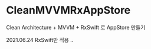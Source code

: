 # CleanMVVMRxAppStore
Clean Architecture + MVVM + RxSwift 로 AppStore 만들기

2021.06.24
RxSwift만 적용 .. 
